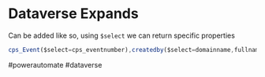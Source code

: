 # Dataverse Expands

Can be added like so, using `$select` we can return specific properties

```js
cps_Event($select=cps_eventnumber),createdby($select=domainname,fullname,internalemailaddress,jobtitle),modifiedby($select=domainname,fullname,internalemailaddress,jobtitle)
```

#powerautomate #dataverse